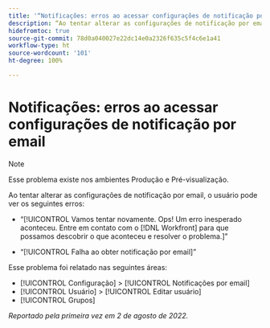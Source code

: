 ```yaml
---
title: '“Notificações: erros ao acessar configurações de notificação por email”'
description: “Ao tentar alterar as configurações de notificação por email, o usuário pode ver um erro.”
hidefromtoc: true
source-git-commit: 78d0a040027e22dc14e0a2326f635c5f4c6e1a41
workflow-type: ht
source-wordcount: '101'
ht-degree: 100%

---
```



# Notificações: erros ao acessar configurações de notificação por email

>[!NOTE]
>
>Esse problema existe nos ambientes Produção e Pré-visualização.

Ao tentar alterar as configurações de notificação por email, o usuário pode ver os seguintes erros:

* “[!UICONTROL Vamos tentar novamente. Ops! Um erro inesperado aconteceu. Entre em contato com o [!DNL Workfront] para que possamos descobrir o que aconteceu e resolver o problema.]”

* “[!UICONTROL Falha ao obter notificação por email]”

Esse problema foi relatado nas seguintes áreas:

* [!UICONTROL Configuração] > [!UICONTROL Notificações por email]
* [!UICONTROL Usuário] > [!UICONTROL Editar usuário]
* [!UICONTROL Grupos]

_Reportado pela primeira vez em 2 de agosto de 2022._

